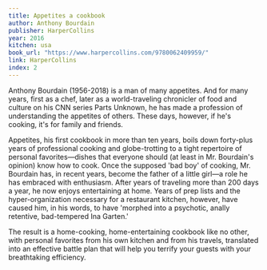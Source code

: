 ```yaml
---
title: Appetites a cookbook
author: Anthony Bourdain
publisher: HarperCollins
year: 2016
kitchen: usa
book_url: "https://www.harpercollins.com/9780062409959/"
link: HarperCollins
index: 2
---
```


Anthony Bourdain (1956-2018) is a man of many appetites. And for many years, first as a chef, later as a world-traveling chronicler of food and culture on his CNN series Parts Unknown, he has made a profession of understanding the appetites of others. These days, however, if he's cooking, it's for family and friends.

Appetites, his first cookbook in more than ten years, boils down forty-plus years of professional cooking and globe-trotting to a tight repertoire of personal favorites—dishes that everyone should (at least in Mr. Bourdain's opinion) know how to cook. Once the supposed 'bad boy' of cooking, Mr. Bourdain has, in recent years, become the father of a little girl—a role he has embraced with enthusiasm. After years of traveling more than 200 days a year, he now enjoys entertaining at home. Years of prep lists and the hyper-organization necessary for a restaurant kitchen, however, have caused him, in his words, to have 'morphed into a psychotic, anally retentive, bad-tempered Ina Garten.'

The result is a home-cooking, home-entertaining cookbook like no other, with personal favorites from his own kitchen and from his travels, translated into an effective battle plan that will help you terrify your guests with your breathtaking efficiency.
